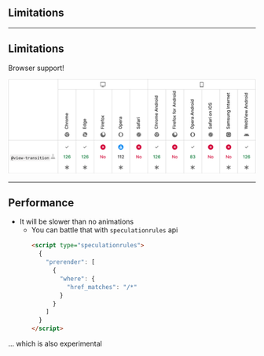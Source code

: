## Limitations

<!-- .slide: class="is-module" data-auto-animate -->

---

<!-- .slide: data-auto-animate -->

## Limitations

Browser support!

![](../../img/slides/50-limitations_image.png)

---

## Performance

- It will be slower than no animations
  - You can battle that with `speculationrules` api
    ```html
    <script type="speculationrules">
      {
        "prerender": [
          {
            "where": {
              "href_matches": "/*"
            }
          }
        ]
      }
    </script>
    ```

... which is also experimental 